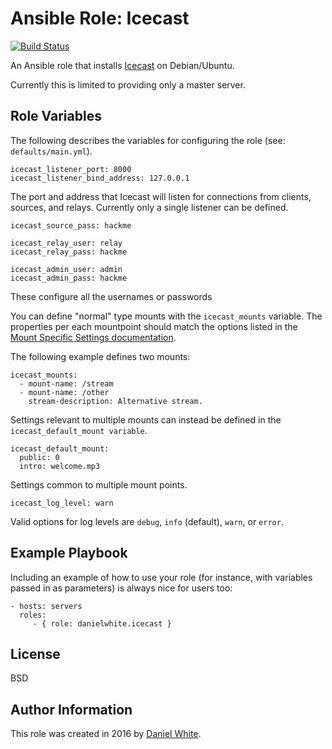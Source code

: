 # Ansible Role: Icecast

[![Build Status](https://travis-ci.org/danielwhite/ansible-role-icecast.svg?branch=master)](https://travis-ci.org/danielwhite/ansible-role-icecast)

An Ansible role that installs [Icecast](http://icecast.org/) on Debian/Ubuntu.

Currently this is limited to providing only a master server.

## Role Variables

The following describes the variables for configuring the role (see: `defaults/main.yml`).

```
icecast_listener_port: 8000
icecast_listener_bind_address: 127.0.0.1
```

The port and address that Icecast will listen for connections from clients, sources, and relays. Currently only a single listener can be defined.

```
icecast_source_pass: hackme

icecast_relay_user: relay
icecast_relay_pass: hackme

icecast_admin_user: admin
icecast_admin_pass: hackme
```

These configure all the usernames or passwords 

You can define "normal" type mounts with the `icecast_mounts` variable. The properties per each mountpoint should match the options listed in the [Mount Specific Settings documentation](http://icecast.org/docs/icecast-2.4.1/config-file.html#mountsettings).

The following example defines two mounts:

```
icecast_mounts:
  - mount-name: /stream
  - mount-name: /other
    stream-description: Alternative stream.
```

Settings relevant to multiple mounts can instead be defined in the `icecast_default_mount variable`.

```
icecast_default_mount:
  public: 0
  intro: welcome.mp3
```

Settings common to multiple mount points.

```
icecast_log_level: warn
```

Valid options for log levels are `debug`, `info` (default), `warn`, or `error`.

## Example Playbook

Including an example of how to use your role (for instance, with variables passed in as parameters) is always nice for users too:

    - hosts: servers
      roles:
         - { role: danielwhite.icecast }

## License

BSD

## Author Information

This role was created in 2016 by [Daniel White](https://github.com/danielwhite).
